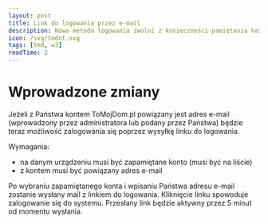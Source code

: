 ```yaml
---
layout: post
title: Link do logowania przez e-mail
description: Nowa metoda logowania zwolni z konieczności pamiętania hasła
icon: /svg/tmdnt.svg
tags: [tmd, w3]
readTime: 2
---
```


# Wprowadzone zmiany

Jeżeli z Państwa kontem ToMojDom.pl powiązany jest adres e-mail (wprowadzony przez administratora lub podany przez Państwa)
będzie teraz możliwość zalogowania się poprzez wysyłkę linku do logowania.

Wymagania:
 - na danym urządzeniu musi być zapamiętane konto (musi być na liście)
 - z kontem musi być powiązany adres e-mail

Po wybraniu zapamiętanego konta i wpisaniu Państwa adresu e-mail zostanie wysłany mail z linkiem do logowania.
Kliknięcie linku spowoduje zalogowanie się do systemu. Przesłany link będzie aktywny przez 5 minut od momentu wysłania.
